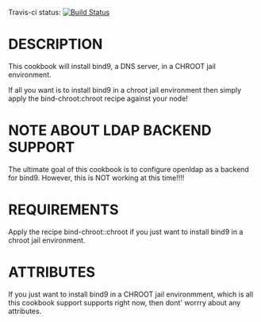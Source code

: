 Travis-ci status: [![Build Status](https://secure.travis-ci.org/jackl0phty/opschef-cookbook-bind-chroot.png?branch=master)](http://travis-ci.org/jackl0phty/opschef-cookbook-bind-chroot)

DESCRIPTION
===========

This cookbook will install bind9, a DNS server, in a CHROOT jail environment.

If all you want is to install bind9 in a chroot jail environment then
simply apply the bind-chroot:chroot recipe against your node!

NOTE ABOUT LDAP BACKEND SUPPORT
===============================

The ultimate goal of this cookbook is to configure openldap as a backend
for bind9.  However, this is NOT working at this time!!!!

REQUIREMENTS
============

Apply the recipe bind-chroot::chroot if you just want to install bind9 in a chroot
jail environment.

ATTRIBUTES
==========

If you just want to install bind9 in a CHROOT jail environmment, which is 
all this cookbook support supports right now, then dont' worrry about any
attributes.
